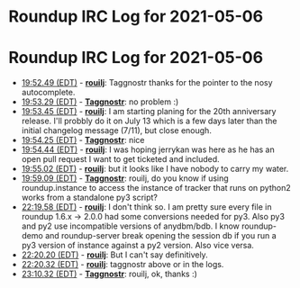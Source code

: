 # Roundup IRC Log for 2021-05-06 #
# Roundup IRC Log for 2021-05-06
* <a href="#19:52.49" id="19:52.49">19:52.49 (EDT)</a> - __[rouilj](https://github.com/rouilj)__: Taggnostr thanks for the pointer to the nosy autocomplete.
* <a href="#19:53.29" id="19:53.29">19:53.29 (EDT)</a> - __[Taggnostr](https://github.com/Taggnostr)__: no problem :)
* <a href="#19:53.45" id="19:53.45">19:53.45 (EDT)</a> - __[rouilj](https://github.com/rouilj)__: I am starting planing for the 20th anniversary release. I'll probbly do it on July 13 which is a few days later than the initial changelog message (7/11), but close enough.
* <a href="#19:54.25" id="19:54.25">19:54.25 (EDT)</a> - __[Taggnostr](https://github.com/Taggnostr)__: nice
* <a href="#19:54.44" id="19:54.44">19:54.44 (EDT)</a> - __[rouilj](https://github.com/rouilj)__: I was hoping jerrykan was here as he has an open pull request I want to get ticketed and included.
* <a href="#19:55.02" id="19:55.02">19:55.02 (EDT)</a> - __[rouilj](https://github.com/rouilj)__: but it looks like I have nobody to carry my water.
* <a href="#19:59.09" id="19:59.09">19:59.09 (EDT)</a> - __[Taggnostr](https://github.com/Taggnostr)__: rouilj, do you know if using roundup.instance to access the instance of tracker that runs on python2 works from a standalone py3 script?
* <a href="#22:19.58" id="22:19.58">22:19.58 (EDT)</a> - __[rouilj](https://github.com/rouilj)__: I don't think so.  I am pretty sure every file in roundup 1.6.x -> 2.0.0 had some conversions needed for py3. Also py3 and py2 use incompatible versions of anydbm/bdb. I know roundup-demo and roundup-server break opening the session db if you run a py3 version of instance against a py2 version. Also vice versa.
* <a href="#22:20.20" id="22:20.20">22:20.20 (EDT)</a> - __[rouilj](https://github.com/rouilj)__: But I can't say definitively.
* <a href="#22:20.32" id="22:20.32">22:20.32 (EDT)</a> - __[rouilj](https://github.com/rouilj)__: taggnostr above or in the logs.
* <a href="#23:10.32" id="23:10.32">23:10.32 (EDT)</a> - __[Taggnostr](https://github.com/Taggnostr)__: rouilj, ok, thanks :)

